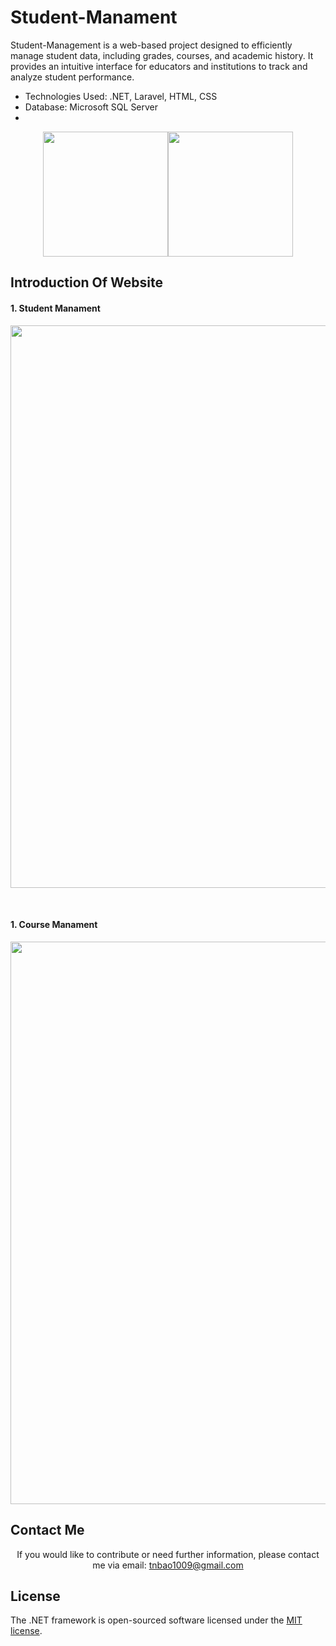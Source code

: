 # Student-Manament
Student-Management is a web-based project designed to efficiently manage student data, including grades, courses, and academic history. It provides an intuitive interface for educators and institutions to track and analyze student performance.
- Technologies Used: .NET, Laravel, HTML, CSS
- Database: Microsoft SQL Server
- 
<div style="display: flex; justify-content: center; align-items: center; width: 100%;">
  <a href="https://dotnet.microsoft.com" target="_blank">
    <img src="https://upload.wikimedia.org/wikipedia/commons/thumb/7/7d/Microsoft_.NET_logo.svg/456px-Microsoft_.NET_logo.svg.png" width="200">
  </a>
  <a href="https://angular.dev/press-kit" target="_blank">
    <img src="https://upload.wikimedia.org/wikipedia/commons/thumb/c/cf/Angular_full_color_logo.svg/2048px-Angular_full_color_logo.svg.png" width="200">
  </a>
</div>


## Introduction Of Website
<h4>1. Student Manament </h3>
<p align="center">
  <img src="https://github.com/user-attachments/assets/e27fbd93-7bd7-40eb-9980-c31c0bce777f" width=900 ><br/>
</p> <br>

<h4>1. Course Manament </h3>
<p align="center">
  <img src="https://github.com/user-attachments/assets/0eaf2ed0-ab4a-4ece-b9c0-c9af8679308f" width=900 ><br/>
</p>

## Contact Me 
<p align="center">
  If you would like to contribute or need further information, please contact me via email: <a href="mailto:tnbao1009@gmail.com">tnbao1009@gmail.com</a>
</p>

## License

The .NET framework is open-sourced software licensed under the [MIT license](https://opensource.org/licenses/MIT).



